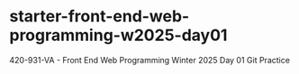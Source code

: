 # starter-front-end-web-programming-w2025-day01
420-931-VA - Front End Web Programming Winter 2025 Day 01 Git Practice
